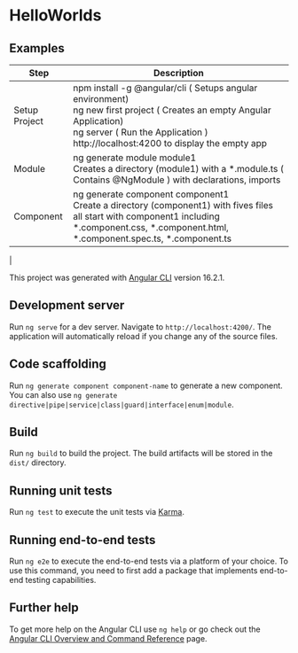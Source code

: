 # HelloWorlds

## Examples

| Step          | Description                                                                                                                                                                                                         |
|---------------|---------------------------------------------------------------------------------------------------------------------------------------------------------------------------------------------------------------------|
| Setup Project | npm install -g @angular/cli  ( Setups angular environment)<br/>ng new first project ( Creates an empty Angular Application)<br/>ng server ( Run the Application )<br>http://localhost:4200 to display the empty app |
 | Module        | ng generate module module1<br>Creates a directory (module1) with a *.module.ts ( Contains @NgModule ) with declarations, imports                                                                                    |
 | Component     | ng generate component component1<br>Create a directory (component1) with fives files all start with component1 including *.component.css, *.component.html, *.component.spec.ts, *.component.ts                     |
 |


This project was generated with [Angular CLI](https://github.com/angular/angular-cli) version 16.2.1.

## Development server

Run `ng serve` for a dev server. Navigate to `http://localhost:4200/`. The application will automatically reload if you change any of the source files.

## Code scaffolding

Run `ng generate component component-name` to generate a new component. You can also use `ng generate directive|pipe|service|class|guard|interface|enum|module`.

## Build

Run `ng build` to build the project. The build artifacts will be stored in the `dist/` directory.

## Running unit tests

Run `ng test` to execute the unit tests via [Karma](https://karma-runner.github.io).

## Running end-to-end tests

Run `ng e2e` to execute the end-to-end tests via a platform of your choice. To use this command, you need to first add a package that implements end-to-end testing capabilities.

## Further help

To get more help on the Angular CLI use `ng help` or go check out the [Angular CLI Overview and Command Reference](https://angular.io/cli) page.
